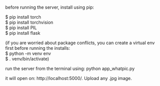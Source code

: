before running the server, install using pip:

$ pip install torch <br />
$ pip install torchvision <br />
$ pip install PIL <br />
$ pip install flask <br />

(if you are worried about package conflicts, you can create a virtual env first
before running the installs: <br />
$ python -m venv env <br />
$ . venv/bin/activate)

run the server from the terminal using: python app_whatpic.py

it will open on: http://localhost:5000/. Upload any .jpg image.